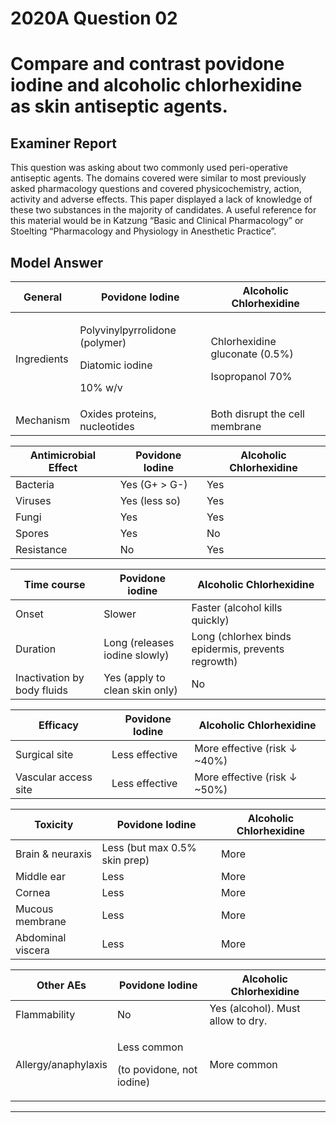 # 2020A Question 02 
# Compare and contrast povidone iodine and alcoholic chlorhexidine as skin antiseptic agents.


## Examiner Report
This question was asking about two commonly used peri-operative antiseptic agents. The domains covered were similar to most previously asked pharmacology questions and covered physicochemistry, action, activity and adverse effects. This paper displayed a lack of knowledge of these two substances in the majority of candidates. A useful reference for this material would be in Katzung “Basic and Clinical Pharmacology” or Stoelting “Pharmacology and Physiology in Anesthetic Practice”.


## Model Answer

|General|Povidone Iodine|Alcoholic Chlorhexidine|
| -- | -- | -- |
|Ingredients|<p>Polyvinylpyrrolidone (polymer)</p><p>Diatomic iodine</p><p>10% w/v</p>|<p>Chlorhexidine gluconate (0.5%)</p><p>Isopropanol 70%</p>|
|Mechanism|Oxides proteins, nucleotides|Both disrupt the cell membrane|

|Antimicrobial Effect|Povidone Iodine|Alcoholic Chlorhexidine|
| -- | -- | -- |
|Bacteria|Yes (G+ > G-)|Yes|
|Viruses|Yes (less so)|Yes|
|Fungi|Yes|Yes|
|Spores|Yes|No|
|Resistance|No|Yes|

|Time course|Povidone iodine|Alcoholic Chlorhexidine|
| -- | -- | -- |
|Onset|Slower|Faster (alcohol kills quickly)|
|Duration|Long (releases iodine slowly)|Long (chlorhex binds epidermis, prevents regrowth)|
|Inactivation by body fluids|Yes (apply to clean skin only)|No|

|Efficacy|Povidone Iodine|Alcoholic Chlorhexidine|
| -- | -- | -- |
|Surgical site|Less effective|More effective (risk ↓ ~40%)|
|Vascular access site|Less effective|More effective (risk ↓ ~50%)|

|Toxicity|Povidone Iodine|Alcoholic Chlorhexidine|
| -- | -- | -- |
|Brain & neuraxis|Less (but max 0.5% skin prep)|More|
|Middle ear|Less|More|
|Cornea|Less|More|
|Mucous membrane|Less|More|
|Abdominal viscera|Less|More|

|Other AEs|Povidone Iodine|Alcoholic Chlorhexidine|
| -- | -- | -- |
|Flammability|No|Yes (alcohol). Must allow to dry.|
|Allergy/anaphylaxis|<p>Less common</p><p>(to povidone, not iodine)</p>|More common|



--- 

